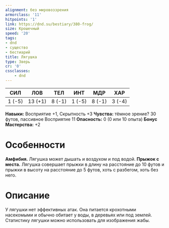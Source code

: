 ```yaml
---
alignment: без мировоззрения
armorclass: '11'
hitpoints: '1'
link: https://dnd.su/bestiary/380-frog/
size: Крошечный
speed: '20'
tags:
- dnd
- существо
- бестиарий
title: Лягушка
type: Зверь
cr: '0'
cssclasses:
    - dnd
---
```



| СИЛ | ЛОВ | ТЕЛ | ИНТ | МДР | ХАР |
|---|---|---|---|---|---|
| 1 (-5) | 13 (+1) | 8 (-1) | 1 (-5) | 8 (-1) | 3 (-4) |
**Навыки:** Восприятие +1, Скрытность +3
**Чувства:** тёмное зрение? 30 футов, пассивное Восприятие 11
**Опасность:** 0 (0 или 10 опыта)
**Бонус Мастерства:** +2


# Особенности
**Амфибия.** Лягушка может дышать и воздухом и под водой.
**Прыжок с места.** Лягушка совершает прыжки в длину на расстояние до 10 футов и прыжки в высоту на расстояние до 5 футов, хоть с разбегом, хоть без него.




# Описание
У лягушки нет эффективных атак. Она питается крохотными насекомыми и обычно обитает у воды, в деревьях или под землей. Статистику лягушки можно использовать для изображения жабы.